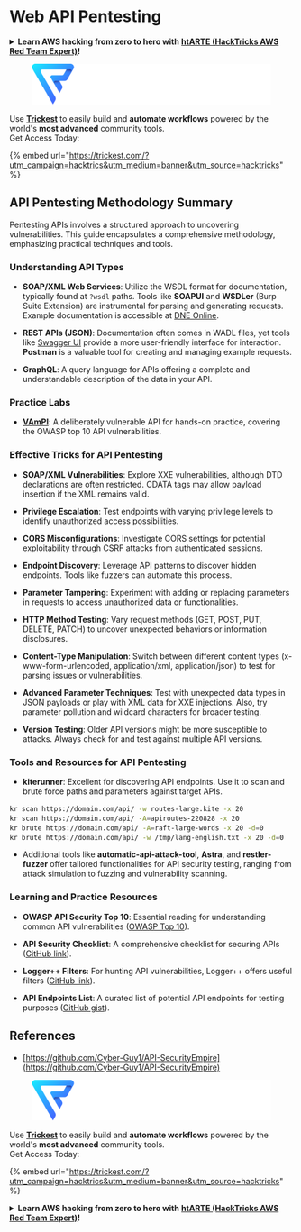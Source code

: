 # Web API Pentesting

<details>

<summary><strong>Learn AWS hacking from zero to hero with</strong> <a href="https://training.hacktricks.xyz/courses/arte"><strong>htARTE (HackTricks AWS Red Team Expert)</strong></a><strong>!</strong></summary>

Other ways to support HackTricks:

* If you want to see your **company advertised in HackTricks** or **download HackTricks in PDF** Check the [**SUBSCRIPTION PLANS**](https://github.com/sponsors/carlospolop)!
* Get the [**official PEASS & HackTricks swag**](https://peass.creator-spring.com)
* Discover [**The PEASS Family**](https://opensea.io/collection/the-peass-family), our collection of exclusive [**NFTs**](https://opensea.io/collection/the-peass-family)
* **Join the** 💬 [**Discord group**](https://discord.gg/hRep4RUj7f) or the [**telegram group**](https://t.me/peass) or **follow** me on **Twitter** 🐦 [**@carlospolopm**](https://twitter.com/carlospolopm)**.**
* **Share your hacking tricks by submitting PRs to the** [**HackTricks**](https://github.com/carlospolop/hacktricks) and [**HackTricks Cloud**](https://github.com/carlospolop/hacktricks-cloud) github repos.

</details>

<figure><img src="../../.gitbook/assets/image (3) (1) (1) (1) (1).png" alt=""><figcaption></figcaption></figure>

Use [**Trickest**](https://trickest.com/?utm\_campaign=hacktrics\&utm\_medium=banner\&utm\_source=hacktricks) to easily build and **automate workflows** powered by the world's **most advanced** community tools.\
Get Access Today:

{% embed url="https://trickest.com/?utm_campaign=hacktrics&utm_medium=banner&utm_source=hacktricks" %}


## API Pentesting Methodology Summary

Pentesting APIs involves a structured approach to uncovering vulnerabilities. This guide encapsulates a comprehensive methodology, emphasizing practical techniques and tools.

### **Understanding API Types**

- **SOAP/XML Web Services**: Utilize the WSDL format for documentation, typically found at `?wsdl` paths. Tools like **SOAPUI** and **WSDLer** (Burp Suite Extension) are instrumental for parsing and generating requests. Example documentation is accessible at [DNE Online](http://www.dneonline.com/calculator.asmx).

- **REST APIs (JSON)**: Documentation often comes in WADL files, yet tools like [Swagger UI](https://swagger.io/tools/swagger-ui/) provide a more user-friendly interface for interaction. **Postman** is a valuable tool for creating and managing example requests.

- **GraphQL**: A query language for APIs offering a complete and understandable description of the data in your API.

### **Practice Labs**

- [**VAmPI**](https://github.com/erev0s/VAmPI): A deliberately vulnerable API for hands-on practice, covering the OWASP top 10 API vulnerabilities.

### **Effective Tricks for API Pentesting**

- **SOAP/XML Vulnerabilities**: Explore XXE vulnerabilities, although DTD declarations are often restricted. CDATA tags may allow payload insertion if the XML remains valid.

- **Privilege Escalation**: Test endpoints with varying privilege levels to identify unauthorized access possibilities.

- **CORS Misconfigurations**: Investigate CORS settings for potential exploitability through CSRF attacks from authenticated sessions.

- **Endpoint Discovery**: Leverage API patterns to discover hidden endpoints. Tools like fuzzers can automate this process.

- **Parameter Tampering**: Experiment with adding or replacing parameters in requests to access unauthorized data or functionalities.

- **HTTP Method Testing**: Vary request methods (GET, POST, PUT, DELETE, PATCH) to uncover unexpected behaviors or information disclosures.

- **Content-Type Manipulation**: Switch between different content types (x-www-form-urlencoded, application/xml, application/json) to test for parsing issues or vulnerabilities.

- **Advanced Parameter Techniques**: Test with unexpected data types in JSON payloads or play with XML data for XXE injections. Also, try parameter pollution and wildcard characters for broader testing.

- **Version Testing**: Older API versions might be more susceptible to attacks. Always check for and test against multiple API versions.

### **Tools and Resources for API Pentesting**

- **kiterunner**: Excellent for discovering API endpoints. Use it to scan and brute force paths and parameters against target APIs.
```bash
kr scan https://domain.com/api/ -w routes-large.kite -x 20
kr scan https://domain.com/api/ -A=apiroutes-220828 -x 20
kr brute https://domain.com/api/ -A=raft-large-words -x 20 -d=0
kr brute https://domain.com/api/ -w /tmp/lang-english.txt -x 20 -d=0
```

- Additional tools like **automatic-api-attack-tool**, **Astra**, and **restler-fuzzer** offer tailored functionalities for API security testing, ranging from attack simulation to fuzzing and vulnerability scanning.

### **Learning and Practice Resources**

- **OWASP API Security Top 10**: Essential reading for understanding common API vulnerabilities ([OWASP Top 10](https://github.com/OWASP/API-Security/blob/master/2019/en/dist/owasp-api-security-top-10.pdf)).

- **API Security Checklist**: A comprehensive checklist for securing APIs ([GitHub link](https://github.com/shieldfy/API-Security-Checklist)).

- **Logger++ Filters**: For hunting API vulnerabilities, Logger++ offers useful filters ([GitHub link](https://github.com/bnematzadeh/LoggerPlusPlus-API-Filters)).

- **API Endpoints List**: A curated list of potential API endpoints for testing purposes ([GitHub gist](https://gist.github.com/yassineaboukir/8e12adefbd505ef704674ad6ad48743d)).


## References
* [https://github.com/Cyber-Guy1/API-SecurityEmpire](https://github.com/Cyber-Guy1/API-SecurityEmpire)


<figure><img src="../../.gitbook/assets/image (3) (1) (1) (1) (1).png" alt=""><figcaption></figcaption></figure>

Use [**Trickest**](https://trickest.com/?utm\_campaign=hacktrics\&utm\_medium=banner\&utm\_source=hacktricks) to easily build and **automate workflows** powered by the world's **most advanced** community tools.\
Get Access Today:

{% embed url="https://trickest.com/?utm_campaign=hacktrics&utm_medium=banner&utm_source=hacktricks" %}

<details>

<summary><strong>Learn AWS hacking from zero to hero with</strong> <a href="https://training.hacktricks.xyz/courses/arte"><strong>htARTE (HackTricks AWS Red Team Expert)</strong></a><strong>!</strong></summary>

Other ways to support HackTricks:

* If you want to see your **company advertised in HackTricks** or **download HackTricks in PDF** Check the [**SUBSCRIPTION PLANS**](https://github.com/sponsors/carlospolop)!
* Get the [**official PEASS & HackTricks swag**](https://peass.creator-spring.com)
* Discover [**The PEASS Family**](https://opensea.io/collection/the-peass-family), our collection of exclusive [**NFTs**](https://opensea.io/collection/the-peass-family)
* **Join the** 💬 [**Discord group**](https://discord.gg/hRep4RUj7f) or the [**telegram group**](https://t.me/peass) or **follow** me on **Twitter** 🐦 [**@carlospolopm**](https://twitter.com/carlospolopm)**.**
* **Share your hacking tricks by submitting PRs to the** [**HackTricks**](https://github.com/carlospolop/hacktricks) and [**HackTricks Cloud**](https://github.com/carlospolop/hacktricks-cloud) github repos.

</details>
